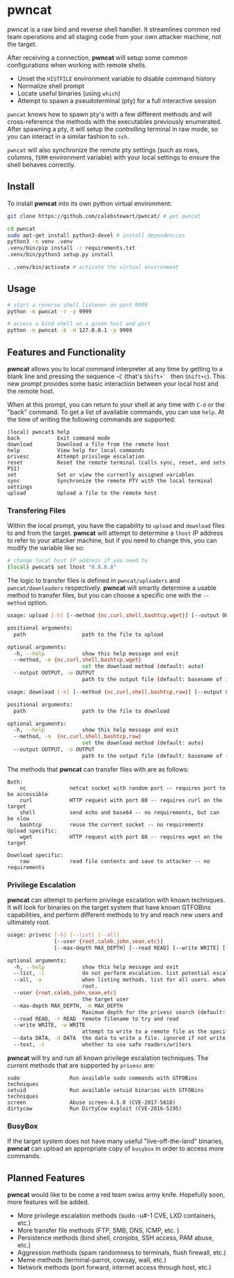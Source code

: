 # pwncat

pwncat is a raw bind and reverse shell handler. It streamlines common red team 
operations and all staging code from your own attacker machine, not the target.

After receiving a connection, **pwncat** will setup some
common configurations when working with remote shells.

- Unset the `HISTFILE` environment variable to disable command history
- Normalize shell prompt
- Locate useful binaries (using `which`)
- Attempt to spawn a pseudoterminal (pty) for a full interactive session

`pwncat` knows how to spawn pty's with a few different methods and will
cross-reference the methods with the executables previously enumerated. After
spawning a pty, it will setup the controlling terminal in raw mode, so you can
interact in a similar fashion to `ssh`. 

`pwncat` will also synchronize the remote pty settings (such as rows, columns,
`TERM` environment variable) with your local settings to ensure the shell
behaves correctly.

## Install

To install **pwncat** into its own python virtual environment:

``` bash
git clone https://github.com/calebstewart/pwncat/ # get pwncat

cd pwncat
sudo apt-get install python3-devel # install dependencies
python3 -m venv .venv
.venv/bin/pip install -r requirements.txt
.venv/bin/python3 setup.py install

. .venv/bin/activate # activate the virtual environment
```

## Usage

```bash
# start a reverse shell listener on port 9999
python -m pwncat -r -p 9999
```

```bash
# access a bind shell on a given host and port
python -m pwncat -b -H 127.0.0.1 -p 9999
```

## Features and Functionality

**pwncat** allows you to local command interpreter at any time by getting to a blank
line and pressing the sequence `~C` (that's ``Shift+` `` then `Shift+c`). This new
prompt provides some basic interaction between your local host and the remote
host.

When at this prompt, you can return to your shell at any time with `C-d` or the
"back" command. To get a list of available commands, you can use `help`. At the
time of writing the following commands are supported:

```
(local) pwncat$ help                                                  
back            Exit command mode 
download        Download a file from the remote host 
help            View help for local commands 
privesc         Attempt privilege escalation 
reset           Reset the remote terminal (calls sync, reset, and sets PS1) 
set             Set or view the currently assigned variables 
sync            Synchronize the remote PTY with the local terminal settings 
upload          Upload a file to the remote host
```

### Transfering Files

Within the local prompt, you have the capability to `upload` and 
`download` files to and from the target. **pwncat** will attempt to
determine a `lhost` IP address to refer to your attacker machine, but if you
need to change this, you can modify the variable like so:

```bash
# change local host IP address if you need to
(local) pwncat$ set lhost "8.8.8.8"
```

The logic to transfer files is defined in `pwncat/uploaders` and 
`pwncat/downloaders` respectively. **pwncat** will smartly determine a usable
method to transfer files, but you can choose a specific one with the 
`--method` option.

```bash
usage: upload [-h] [--method {nc,curl,shell,bashtcp,wget}] [--output OUTPUT] path

positional arguments:
  path                  path to the file to upload

optional arguments:
  -h, --help            show this help message and exit
  --method, -m {nc,curl,shell,bashtcp,wget}
                        set the download method (default: auto)
  --output OUTPUT, -o OUTPUT
                        path to the output file (default: basename of input)
```

```bash
usage: download [-h] [--method {nc,curl,shell,bashtcp,raw}] [--output OUTPUT] path

positional arguments:
  path                  path to the file to download

optional arguments:
  -h, --help            show this help message and exit
  --method, -m  {nc,curl,shell,bashtcp,raw}
                        set the download method (default: auto)
  --output OUTPUT, -o OUTPUT
                        path to the output file (default: basename of input)
```

The methods that **pwncat** can transfer files with are as follows:

```
Both:
	nc 				netcat socket with random port -- requires port to be accessible
	curl 			HTTP request with port 80 -- requires curl on the target
	shell 			send echo and base64 -- no requirements, but can be slow
	bashtcp 		reuse the current socket -- no requirements
Upload specific:
	wget 			HTTP request with port 80 -- requires wget on the target

Download specific:
	raw 			read file contents and save to attacker -- no requirements
```

### Privilege Escalation

**pwncat** can attempt to perform privilege escalation with known techniques.
It will look for binaries on the target system that have known GTFOBins 
capabilities, and perform different methods to try and reach new users and
ultimately root.

```bash
usage: privesc [-h] [--list] [--all]
               [--user {root,caleb,john,sean,etc}]
               [--max-depth MAX_DEPTH] [--read READ] [--write WRITE] [--data DATA] [--text]

optional arguments:
  -h, --help            show this help message and exit
  --list, -l            do not perform escalation. list potential escalation methods
  --all, -a             when listing methods, list for all users. when escalating, escalate to
                        root.
  --user {root,caleb,john,sean,etc}
                        the target user
  --max-depth MAX_DEPTH, -m MAX_DEPTH
                        Maximum depth for the privesc search (default: no maximum)
  --read READ, -r READ  remote filename to try and read
  --write WRITE, -w WRITE
                        attempt to write to a remote file as the specified user
  --data DATA, -d DATA  the data to write a file. ignored if not write mode
  --text, -t            whether to use safe readers/writers
```

**pwncat** will try and run all known privilege escalation techniques.
The current methods that are supported by `privesc` are:

```
sudo 				Run available sudo commands with GTFOBins techniques
setuid 				Run available setuid binaries with GTFOBins techniques
screen 				Abuse screen-4.5.0 (CVE-2017-5618)
dirtycow 			Run DirtyCow exploit (CVE-2016-5195)
```

### BusyBox

If the target system does not have many useful "live-off-the-land" binaries,
**pwncat** can upload an appropriate copy of `busybox` in order to access more
commands. 

## Planned Features

**pwncat** would like to be come a red team swiss army knife. Hopefully soon,
more features will be added.

* More privilege escalation methods (sudo -u#-1 CVE, LXD containers, etc.)
* More transfer file methods (FTP, SMB, DNS, ICMP, etc. )
* Persistence methods (bind shell, cronjobs, SSH access, PAM abuse, etc.)
* Aggression methods (spam randomness to terminals, flush firewall, etc.)
* Meme methods (terminal-parrot, cowsay, wall, etc.)
* Network methods (port forward, internet access through host, etc.)
